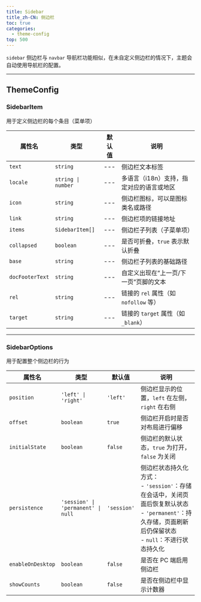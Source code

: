 ```yaml
---
title: Sidebar
title_zh-CN: 侧边栏
toc: true
categories:
  - theme-config
top: 500
---
```


`sidebar` 侧边栏与 `navbar` 导航栏功能相似，在未自定义侧边栏的情况下，主题会自动使用导航栏的配置。

---

## ThemeConfig

### **SidebarItem**

用于定义侧边栏的每个条目（菜单项）

| 属性名          | 类型               | 默认值 | 说明                                     |
| --------------- | ------------------ | ------ | ---------------------------------------- |
| `text`          | `string`           | ---    | 侧边栏文本标签                           |
| `locale`        | `string \| number` | ---    | 多语言（i18n）支持，指定对应的语言或地区 |
| `icon`          | `string`           | ---    | 侧边栏图标，可以是图标类名或路径         |
| `link`          | `string`           | ---    | 侧边栏项的链接地址                       |
| `items`         | `SidebarItem[]`    | ---    | 侧边栏子列表（子菜单项）                 |
| `collapsed`     | `boolean`          | ---    | 是否可折叠，`true` 表示默认折叠          |
| `base`          | `string`           | ---    | 侧边栏子列表的基础路径                   |
| `docFooterText` | `string`           | ---    | 自定义出现在“上一页/下一页”页脚的文本    |
| `rel`           | `string`           | ---    | 链接的 `rel` 属性（如 `nofollow` 等）    |
| `target`        | `string`           | ---    | 链接的 `target` 属性（如 `_blank`）      |

---

### **SidebarOptions**

用于配置整个侧边栏的行为

| 属性名            | 类型                               | 默认值      | 说明                                                                                                                                                           |
| ----------------- | ---------------------------------- | ----------- | -------------------------------------------------------------------------------------------------------------------------------------------------------------- |
| `position`        | `'left' \| 'right'`                | `'left'`    | 侧边栏显示的位置，`left` 在左侧，`right` 在右侧                                                                                                                |
| `offset`          | `boolean`                          | `true`      | 侧边栏开启时是否对布局进行偏移                                                                                                                                 |
| `initialState`    | `boolean`                          | `false`     | 侧边栏的默认状态，`true` 为打开，`false` 为关闭                                                                                                                |
| `persistence`     | `'session' \| 'permanent' \| null` | `'session'` | 侧边栏状态持久化方式：<br>- `'session'`：存储在会话中，关闭页面后恢复默认状态<br>- `'permanent'`：持久存储，页面刷新后仍保留状态<br>- `null`：不进行状态持久化 |
| `enableOnDesktop` | `boolean`                          | `false`     | 是否在 PC 端启用侧边栏                                                                                                                                         |
| `showCounts`      | `boolean`                          | `false`     | 是否在侧边栏中显示计数器                                                                                                                                       |
